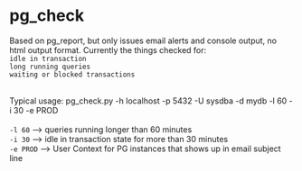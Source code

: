# pg_check
Based on pg_report, but only  issues email alerts and console output, no html output format.  Currently the things checked for:
<br/>
`idle in transaction`
<br/>
`long running queries`
<br/>
`waiting or blocked transactions`
<br/><br/>

Typical usage: 
pg_check.py -h localhost -p 5432 -U sysdba -d mydb -l 60 -i 30 -e PROD
<br/><br/>
`-l 60`   --> queries running longer than 60 minutes
<br/>
`-i 30`   --> idle in transaction state for more than 30 minutes
<br/>
`-e PROD` --> User Context for PG instances that shows up in email subject line

